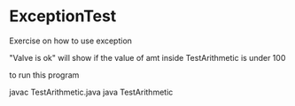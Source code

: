 # ExceptionTest
Exercise on how to use exception


"Valve is ok" will show if the value of amt inside TestArithmetic is under 100





to run this program

javac TestArithmetic.java
java TestArithmetic
